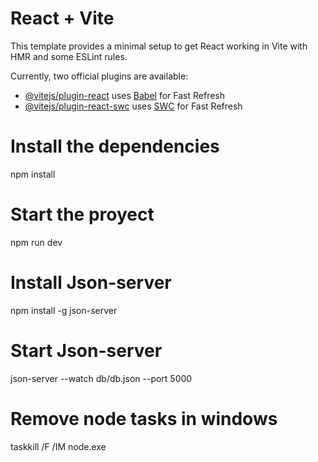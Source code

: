 # React + Vite

This template provides a minimal setup to get React working in Vite with HMR and some ESLint rules.

Currently, two official plugins are available:

- [@vitejs/plugin-react](https://github.com/vitejs/vite-plugin-react/blob/main/packages/plugin-react/README.md) uses [Babel](https://babeljs.io/) for Fast Refresh
- [@vitejs/plugin-react-swc](https://github.com/vitejs/vite-plugin-react-swc) uses [SWC](https://swc.rs/) for Fast Refresh


# Install the dependencies
npm install

# Start the proyect
npm run dev

# Install Json-server
npm install -g json-server

# Start Json-server
json-server --watch db/db.json --port 5000


# Remove node tasks in windows
taskkill /F /IM node.exe

